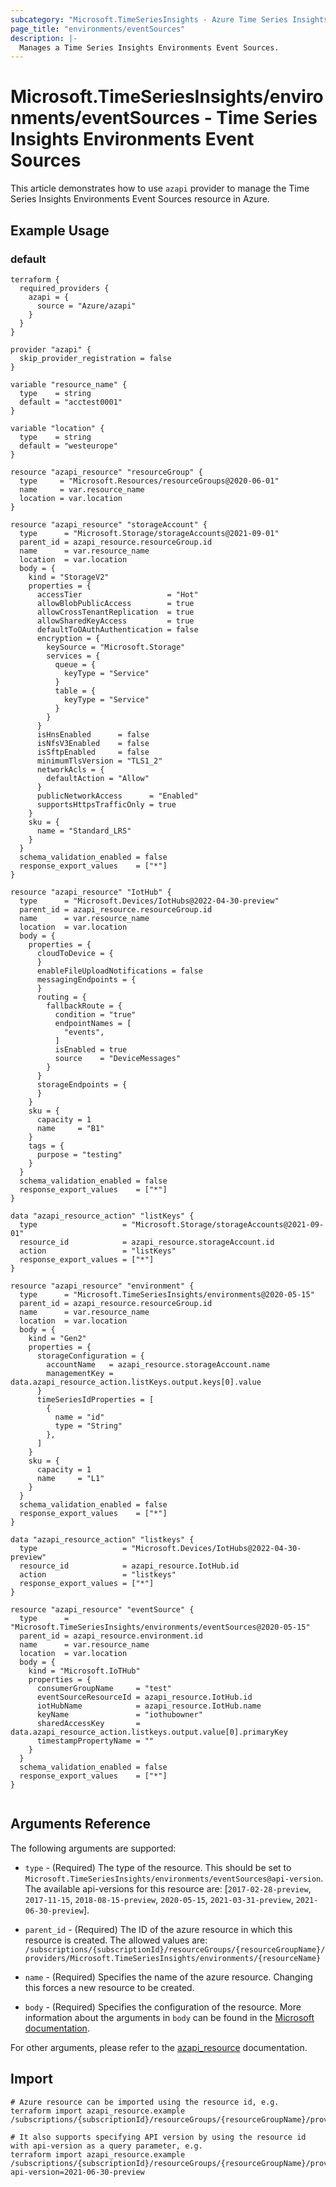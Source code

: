 ```yaml
---
subcategory: "Microsoft.TimeSeriesInsights - Azure Time Series Insights"
page_title: "environments/eventSources"
description: |-
  Manages a Time Series Insights Environments Event Sources.
---
```


# Microsoft.TimeSeriesInsights/environments/eventSources - Time Series Insights Environments Event Sources

This article demonstrates how to use `azapi` provider to manage the Time Series Insights Environments Event Sources resource in Azure.



## Example Usage

### default

```hcl
terraform {
  required_providers {
    azapi = {
      source = "Azure/azapi"
    }
  }
}

provider "azapi" {
  skip_provider_registration = false
}

variable "resource_name" {
  type    = string
  default = "acctest0001"
}

variable "location" {
  type    = string
  default = "westeurope"
}

resource "azapi_resource" "resourceGroup" {
  type     = "Microsoft.Resources/resourceGroups@2020-06-01"
  name     = var.resource_name
  location = var.location
}

resource "azapi_resource" "storageAccount" {
  type      = "Microsoft.Storage/storageAccounts@2021-09-01"
  parent_id = azapi_resource.resourceGroup.id
  name      = var.resource_name
  location  = var.location
  body = {
    kind = "StorageV2"
    properties = {
      accessTier                   = "Hot"
      allowBlobPublicAccess        = true
      allowCrossTenantReplication  = true
      allowSharedKeyAccess         = true
      defaultToOAuthAuthentication = false
      encryption = {
        keySource = "Microsoft.Storage"
        services = {
          queue = {
            keyType = "Service"
          }
          table = {
            keyType = "Service"
          }
        }
      }
      isHnsEnabled      = false
      isNfsV3Enabled    = false
      isSftpEnabled     = false
      minimumTlsVersion = "TLS1_2"
      networkAcls = {
        defaultAction = "Allow"
      }
      publicNetworkAccess      = "Enabled"
      supportsHttpsTrafficOnly = true
    }
    sku = {
      name = "Standard_LRS"
    }
  }
  schema_validation_enabled = false
  response_export_values    = ["*"]
}

resource "azapi_resource" "IotHub" {
  type      = "Microsoft.Devices/IotHubs@2022-04-30-preview"
  parent_id = azapi_resource.resourceGroup.id
  name      = var.resource_name
  location  = var.location
  body = {
    properties = {
      cloudToDevice = {
      }
      enableFileUploadNotifications = false
      messagingEndpoints = {
      }
      routing = {
        fallbackRoute = {
          condition = "true"
          endpointNames = [
            "events",
          ]
          isEnabled = true
          source    = "DeviceMessages"
        }
      }
      storageEndpoints = {
      }
    }
    sku = {
      capacity = 1
      name     = "B1"
    }
    tags = {
      purpose = "testing"
    }
  }
  schema_validation_enabled = false
  response_export_values    = ["*"]
}

data "azapi_resource_action" "listKeys" {
  type                   = "Microsoft.Storage/storageAccounts@2021-09-01"
  resource_id            = azapi_resource.storageAccount.id
  action                 = "listKeys"
  response_export_values = ["*"]
}

resource "azapi_resource" "environment" {
  type      = "Microsoft.TimeSeriesInsights/environments@2020-05-15"
  parent_id = azapi_resource.resourceGroup.id
  name      = var.resource_name
  location  = var.location
  body = {
    kind = "Gen2"
    properties = {
      storageConfiguration = {
        accountName   = azapi_resource.storageAccount.name
        managementKey = data.azapi_resource_action.listKeys.output.keys[0].value
      }
      timeSeriesIdProperties = [
        {
          name = "id"
          type = "String"
        },
      ]
    }
    sku = {
      capacity = 1
      name     = "L1"
    }
  }
  schema_validation_enabled = false
  response_export_values    = ["*"]
}

data "azapi_resource_action" "listkeys" {
  type                   = "Microsoft.Devices/IotHubs@2022-04-30-preview"
  resource_id            = azapi_resource.IotHub.id
  action                 = "listkeys"
  response_export_values = ["*"]
}

resource "azapi_resource" "eventSource" {
  type      = "Microsoft.TimeSeriesInsights/environments/eventSources@2020-05-15"
  parent_id = azapi_resource.environment.id
  name      = var.resource_name
  location  = var.location
  body = {
    kind = "Microsoft.IoTHub"
    properties = {
      consumerGroupName     = "test"
      eventSourceResourceId = azapi_resource.IotHub.id
      iotHubName            = azapi_resource.IotHub.name
      keyName               = "iothubowner"
      sharedAccessKey       = data.azapi_resource_action.listkeys.output.value[0].primaryKey
      timestampPropertyName = ""
    }
  }
  schema_validation_enabled = false
  response_export_values    = ["*"]
}


```



## Arguments Reference

The following arguments are supported:

* `type` - (Required) The type of the resource. This should be set to `Microsoft.TimeSeriesInsights/environments/eventSources@api-version`. The available api-versions for this resource are: [`2017-02-28-preview`, `2017-11-15`, `2018-08-15-preview`, `2020-05-15`, `2021-03-31-preview`, `2021-06-30-preview`].

* `parent_id` - (Required) The ID of the azure resource in which this resource is created. The allowed values are:  
  `/subscriptions/{subscriptionId}/resourceGroups/{resourceGroupName}/providers/Microsoft.TimeSeriesInsights/environments/{resourceName}`

* `name` - (Required) Specifies the name of the azure resource. Changing this forces a new resource to be created.

* `body` - (Required) Specifies the configuration of the resource. More information about the arguments in `body` can be found in the [Microsoft documentation](https://learn.microsoft.com/en-us/azure/templates/Microsoft.TimeSeriesInsights/environments/eventSources?pivots=deployment-language-terraform).

For other arguments, please refer to the [azapi_resource](https://registry.terraform.io/providers/Azure/azapi/latest/docs/resources/resource) documentation.

## Import

 ```shell
 # Azure resource can be imported using the resource id, e.g.
 terraform import azapi_resource.example /subscriptions/{subscriptionId}/resourceGroups/{resourceGroupName}/providers/Microsoft.TimeSeriesInsights/environments/{resourceName}/eventSources/{resourceName}
 
 # It also supports specifying API version by using the resource id with api-version as a query parameter, e.g.
 terraform import azapi_resource.example /subscriptions/{subscriptionId}/resourceGroups/{resourceGroupName}/providers/Microsoft.TimeSeriesInsights/environments/{resourceName}/eventSources/{resourceName}?api-version=2021-06-30-preview
 ```
